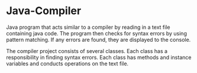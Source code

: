 # Java-Compiler

Java program that acts similar to a compiler by reading in a text file containing java code.
The program then checks for syntax errors by using pattern matching. 
If any errors are found, they are displayed to the console. 

The compiler project consists of several classes. Each class has a responsibility in finding syntax errors.
Each class has methods and instance variables and conducts operations on the text file.
